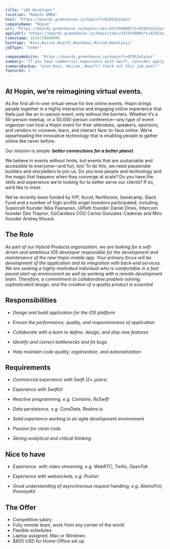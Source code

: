 ```yaml
---
title: "iOS Developer"
location: "Remote EMEA"
host: "https://boards.greenhouse.io/hopin?t=02952e2a3us"
companyName: "Hopin"
url: "https://boards.greenhouse.io/hopin/jobs/4375939003?t=02952e2a3us"
applyUrl: "https://boards.greenhouse.io/hopin/jobs/4375939003?t=02952e2a3us#app"
timestamp: 1614729600000
hashtags: "#ios,#ui/ux,#swift,#windows,#scrum,#analysis"
jobType: "other"

companyWebsite: "https://boards.greenhouse.io/hopin?t=02952e2a3us"
summary: "If you have commercial experience with Swift, consider applying to Hopin's job post for a new iOS Developer."
summaryBackup: "Love #ios, #ui/ux, #swift? Check out this job post!"
featured: 3
---
```


## At Hopin, we’re reimagining virtual events.

As the first all-in-one virtual venue for live online events, Hopin brings people together in a highly interactive and engaging online experience that feels just like an in-person event, only without the barriers. Whether it’s a 50-person meetup, or a 50,000-person conference—any type of event organizer can host a Hopin event for their attendees, speakers, sponsors, and vendors to convene, learn, and interact face-to-face online. We’re spearheading the innovative technology that is enabling people to gather online like never before.

Our mission is simple: **_better connections for a better planet_**. 

We believe in events without limits, but events that are sustainable and accessible to everyone—and fun, too! To do this, we need passionate builders and storytellers to join us. Do you love people and technology and the magic that happens when they converge at scale? Do you have the skills and experience we’re looking for to better serve our clients? If so, we’d like to meet.

We’ve recently been funded by IVP, Accel, Northzone, Seedcamp, Slack Fund and a number of high-profile angel investors participated, including Supercell founder Ilkka Paananen, UiPath founder Daniel Dines, Intercom founder Des Traynor, GoCardless COO Carlos Gonzalez-Cadenas and Miro founder Andrey Khusid.

## The Role

_As part of our Hybrid Products organization, we are looking for a self-driven and ambitious iOS developer responsible for the development and maintenance of the new Hopin mobile app. Your primary focus will be development of the application and its integration with back-end services. We are seeking a highly motivated individual who is comfortable in a fast paced start-up environment as well as working with a remote development team. Therefore, a commitment to collaborative problem solving, sophisticated design, and the creation of a quality product is essential._

## Responsibilities

*   _Design and build application for the iOS platform_

*   _Ensure the performance, quality, and responsiveness of application_

*   _Collaborate with a team to define, design, and ship new features_

*   _Identify and correct bottlenecks and fix bugs_

*   _Help maintain code quality, organization, and automatization_

## Requirements

*   _Commercial experience with Swift (2+ years)_

*   _Experience with SwiftUI_

*   _Reactive programming, e.g. Combine, RxSwift_

*   _Data persistence, e.g. CoreData, Realms.io_

*   _Solid experience working in an agile development environment_

*   _Passion for clean code_

*   _Strong analytical and critical thinking_

## Nice to have

*   _Experience  with video streaming, e.g. WebRTC, Twilio, OpenTok_

*   _Experience with websockets, e.g. Pusher_

*   _Good understanding of asynchronous request handling, e.g. AlamoFire, PromiseKit_

## The Offer

*   Competitive salary
*   Fully remote team, work from any corner of the world
*   Flexible schedules
*   Laptop assigned, Mac or Windows
*   $800 USD for Home-Office set up
